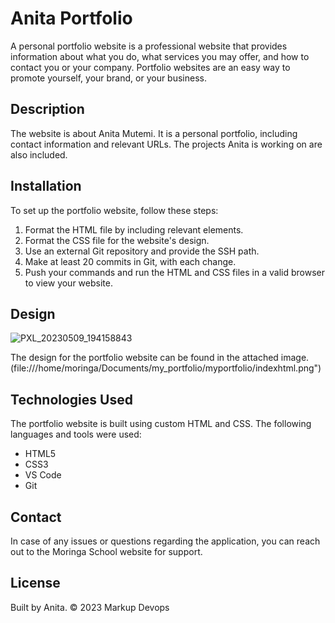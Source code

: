 # Anita Portfolio

A personal portfolio website is a professional website that provides information about what you do, what services you may offer, and how to contact you or your company. Portfolio websites are an easy way to promote yourself, your brand, or your business.

## Description

The website is about Anita Mutemi. It is a personal portfolio, including contact information and relevant URLs. The projects Anita is working on are also included.

## Installation

To set up the portfolio website, follow these steps:

1. Format the HTML file by including relevant elements.
2. Format the CSS file for the website's design.
3. Use an external Git repository and provide the SSH path.
4. Make at least 20 commits in Git, with each change.
5. Push your commands and run the HTML and CSS files in a valid browser to view your website.

## Design
![PXL_20230509_194158843](https://github.com/Anita-Mutemi/myportfolio/assets/132679576/e505a2e0-de46-40c5-902f-2bcaaf94d534)


The design for the portfolio website can be found in the attached image. (file:///home/moringa/Documents/my_portfolio/myportfolio/indexhtml.png")

## Technologies Used

The portfolio website is built using custom HTML and CSS. The following languages and tools were used:

- HTML5
- CSS3
- VS Code
- Git

## Contact

In case of any issues or questions regarding the application, you can reach out to the Moringa School website for support.

## License

Built by Anita. &copy; 2023 Markup Devops
